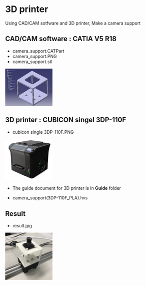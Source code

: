# 3D printer

Using CAD/CAM sotfware and 3D printer, Make a camera support

## CAD/CAM software : CATIA V5 R18

* camera_support.CATPart
* camera_support.PNG
* camera_support.stl

<img src="camera_support.PNG" width="30%" height="30%"></img>

<script src=""https://embed.github.com/view/3d/Jstar0525/Jetson-TX2-Project/blob/master/3D%20printer/camera_support.stl"></script>

## 3D printer : CUBICON singel 3DP-110F

* cubicon single 3DP-110F.PNG

<img src="cubicon single 3DP-110F.PNG" width="30%" height="30%"></img>

* The guide document for 3D printer is in **Guide** folder 

* camera_support(3DP-110F_PLA).hvs

## Result

* result.jpg

<img src="result.jpg" width="30%" height="30%"></img>
